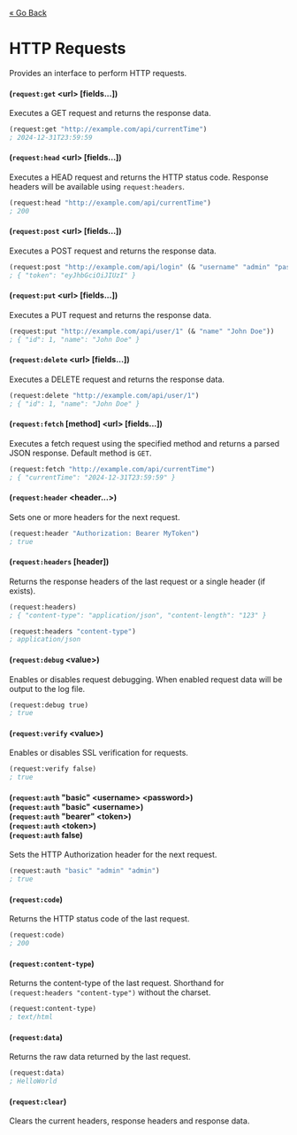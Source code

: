 [&laquo; Go Back](./Expr.md)
# HTTP Requests
Provides an interface to perform HTTP requests.

#### (`request:get` \<url> [fields...])
Executes a GET request and returns the response data.
```lisp
(request:get "http://example.com/api/currentTime")
; 2024-12-31T23:59:59
```

#### (`request:head` \<url> [fields...])
Executes a HEAD request and returns the HTTP status code. Response headers will be available using `request:headers`.
```lisp
(request:head "http://example.com/api/currentTime")
; 200
```

#### (`request:post` \<url> [fields...])
Executes a POST request and returns the response data.
```lisp
(request:post "http://example.com/api/login" (& "username" "admin" "password" "admin"))
; { "token": "eyJhbGciOiJIUzI" }
```

#### (`request:put` \<url> [fields...])
Executes a PUT request and returns the response data.
```lisp
(request:put "http://example.com/api/user/1" (& "name" "John Doe"))
; { "id": 1, "name": "John Doe" }
```

#### (`request:delete` \<url> [fields...])
Executes a DELETE request and returns the response data.
```lisp
(request:delete "http://example.com/api/user/1")
; { "id": 1, "name": "John Doe" }
```

#### (`request:fetch` [method] \<url> [fields...])
Executes a fetch request using the specified method and returns a parsed JSON response. Default method is `GET`.
```lisp
(request:fetch "http://example.com/api/currentTime")
; { "currentTime": "2024-12-31T23:59:59" }
```

#### (`request:header` \<header...>)
Sets one or more headers for the next request.
```lisp
(request:header "Authorization: Bearer MyToken")
; true
```

#### (`request:headers` [header])
Returns the response headers of the last request or a single header (if exists).
```lisp
(request:headers)
; { "content-type": "application/json", "content-length": "123" }

(request:headers "content-type")
; application/json
```

#### (`request:debug` \<value>)
Enables or disables request debugging. When enabled request data will be output to the log file.
```lisp
(request:debug true)
; true
```

#### (`request:verify` \<value>)
Enables or disables SSL verification for requests.
```lisp
(request:verify false)
; true
```

#### (`request:auth` "basic" \<username> \<password>)<br/>(`request:auth` "basic" \<username>)<br/>(`request:auth` "bearer" \<token>)<br/>(`request:auth` \<token>)<br/>(`request:auth` false)
Sets the HTTP Authorization header for the next request.
```lisp
(request:auth "basic" "admin" "admin")
; true
```

#### (`request:code`)
Returns the HTTP status code of the last request.
```lisp
(request:code)
; 200
```

#### (`request:content-type`)
Returns the content-type of the last request. Shorthand for `(request:headers "content-type")` without the charset.
```lisp
(request:content-type)
; text/html
```

#### (`request:data`)
Returns the raw data returned by the last request.
```lisp
(request:data)
; HelloWorld
```

#### (`request:clear`)
Clears the current headers, response headers and response data.
